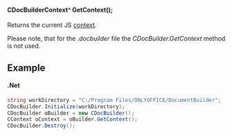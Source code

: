 #### CDocBuilderContext^ GetContext();

Returns the current JS [context](../../CDocBuilderContext/index.md).

Please note, that for the *.docbuilder* file the *CDocBuilder.GetContext* method is not used.

## Example

#### .Net

```c#
string workDirectory = "C:/Program Files/ONLYOFFICE/DocumentBuilder";
CDocBuilder.Initialize(workDirectory);
CDocBuilder oBuilder = new CDocBuilder();
CContext oContext = oBuilder.GetContext();
CDocBuilder.Destroy();
```
